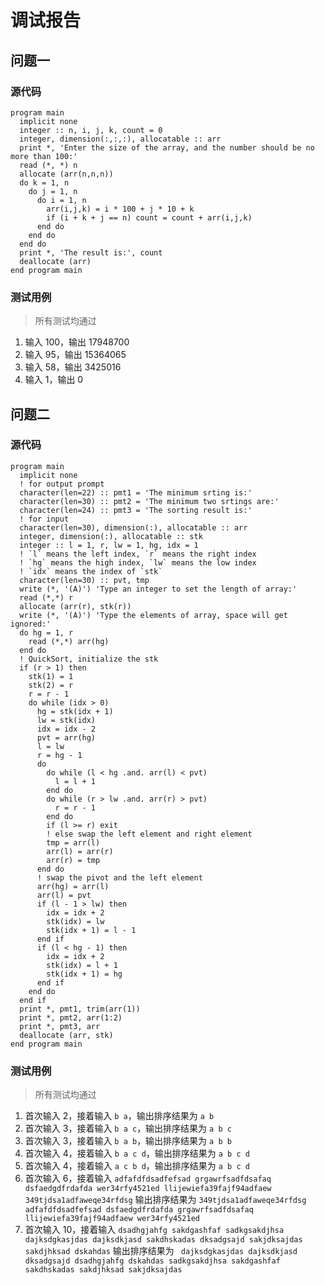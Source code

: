 # 调试报告

## 问题一

### 源代码

```Fortran
program main
  implicit none
  integer :: n, i, j, k, count = 0
  integer, dimension(:,:,:), allocatable :: arr
  print *, 'Enter the size of the array, and the number should be no more than 100:'
  read (*, *) n
  allocate (arr(n,n,n))
  do k = 1, n
    do j = 1, n
      do i = 1, n
        arr(i,j,k) = i * 100 + j * 10 + k
        if (i + k + j == n) count = count + arr(i,j,k)
      end do
    end do
  end do
  print *, 'The result is:', count
  deallocate (arr)
end program main
```

### 测试用例

> 所有测试均通过

1. 输入 100，输出 17948700
2. 输入 95，输出 15364065
3. 输入 58，输出 3425016
4. 输入 1，输出 0

## 问题二

### 源代码

```Fortran
program main
  implicit none
  ! for output prompt
  character(len=22) :: pmt1 = 'The minimum srting is:'
  character(len=30) :: pmt2 = 'The minimum two srtings are:'
  character(len=24) :: pmt3 = 'The sorting result is:'
  ! for input
  character(len=30), dimension(:), allocatable :: arr
  integer, dimension(:), allocatable :: stk
  integer :: l = 1, r, lw = 1, hg, idx = 1
  ! `l` means the left index, `r` means the right index
  ! `hg` means the high index, `lw` means the low index
  ! `idx` means the index of `stk`
  character(len=30) :: pvt, tmp
  write (*, '(A)') 'Type an integer to set the length of array:'
  read (*,*) r
  allocate (arr(r), stk(r))
  write (*, '(A)') 'Type the elements of array, space will get ignored:'
  do hg = 1, r
    read (*,*) arr(hg)
  end do
  ! QuickSort, initialize the stk
  if (r > 1) then
    stk(1) = 1
    stk(2) = r
    r = r - 1
    do while (idx > 0)
      hg = stk(idx + 1)
      lw = stk(idx)
      idx = idx - 2
      pvt = arr(hg)
      l = lw
      r = hg - 1
      do
        do while (l < hg .and. arr(l) < pvt)
          l = l + 1
        end do
        do while (r > lw .and. arr(r) > pvt)
          r = r - 1
        end do
        if (l >= r) exit
        ! else swap the left element and right element
        tmp = arr(l)
        arr(l) = arr(r)
        arr(r) = tmp
      end do
      ! swap the pivot and the left element
      arr(hg) = arr(l)
      arr(l) = pvt
      if (l - 1 > lw) then
        idx = idx + 2
        stk(idx) = lw
        stk(idx + 1) = l - 1
      end if
      if (l < hg - 1) then
        idx = idx + 2
        stk(idx) = l + 1
        stk(idx + 1) = hg
      end if
    end do
  end if
  print *, pmt1, trim(arr(1))
  print *, pmt2, arr(1:2)
  print *, pmt3, arr
  deallocate (arr, stk)
end program main
```

### 测试用例

> 所有测试均通过

1. 首次输入 2，接着输入 `b a`，输出排序结果为 `a b`
2. 首次输入 3，接着输入 `b a c`，输出排序结果为 `a b c`
3. 首次输入 3，接着输入 `b a b`，输出排序结果为 `a b b`
4. 首次输入 4，接着输入 `b a c d`，输出排序结果为 `a b c d`
5. 首次输入 4，接着输入 `a c b d`，输出排序结果为 `a b c d`
6. 首次输入 6，接着输入 `adfafdfdsadfefsad grgawrfsadfdsafaq dsfaedgdfrdafda wer34rfy4521ed llijewiefa39fajf94adfaew 349tjdsa1adfaweqe34rfdsg` 输出排序结果为 `349tjdsa1adfaweqe34rfdsg adfafdfdsadfefsad dsfaedgdfrdafda grgawrfsadfdsafaq llijewiefa39fajf94adfaew wer34rfy4521ed`
7. 首次输入 10，接着输入 `dsadhgjahfg sakdgashfaf sadkgsakdjhsa dajksdgkasjdas dajksdkjasd sakdhskadas dksadgsajd sakjdksajdas sakdjhksad dskahdas` 输出排序结果为 ` dajksdgkasjdas dajksdkjasd dksadgsajd dsadhgjahfg dskahdas sadkgsakdjhsa sakdgashfaf sakdhskadas sakdjhksad sakjdksajdas`
